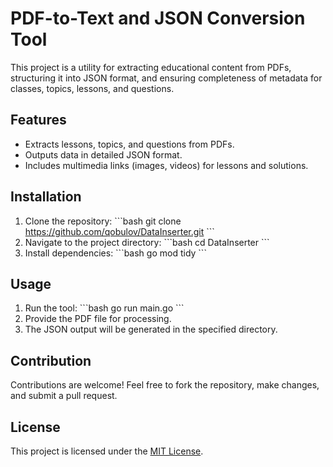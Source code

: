 # PDF-to-Text and JSON Conversion Tool

This project is a utility for extracting educational content from PDFs, structuring it into JSON format, and ensuring completeness of metadata for classes, topics, lessons, and questions.

## Features

- Extracts lessons, topics, and questions from PDFs.
- Outputs data in detailed JSON format.
- Includes multimedia links (images, videos) for lessons and solutions.

## Installation

1. Clone the repository:
   \`\`\`bash
   git clone https://github.com/qobulov/DataInserter.git
   \`\`\`
2. Navigate to the project directory:
   \`\`\`bash
   cd DataInserter
   \`\`\`
3. Install dependencies:
   \`\`\`bash
   go mod tidy
   \`\`\`

## Usage

1. Run the tool:
   \`\`\`bash
   go run main.go
   \`\`\`
2. Provide the PDF file for processing.
3. The JSON output will be generated in the specified directory.

## Contribution

Contributions are welcome! Feel free to fork the repository, make changes, and submit a pull request.

## License

This project is licensed under the [MIT License](LICENSE).